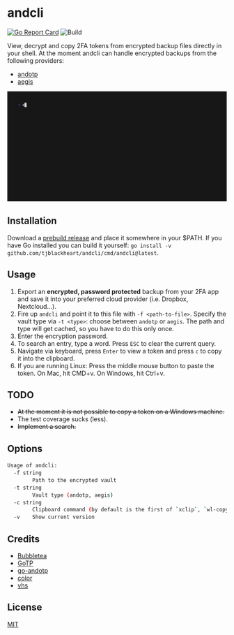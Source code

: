# andcli

[![Go Report Card](https://goreportcard.com/badge/github.com/tjblackheart/andcli)](https://goreportcard.com/report/github.com/tjblackheart/andcli) ![Build](https://github.com/tjblackheart/andcli/actions/workflows/build.yaml/badge.svg)

View, decrypt and copy 2FA tokens from encrypted backup files directly in your shell. At the moment andcli can handle encrypted backups from the following providers:

* [andotp](https://github.com/andOTP/andOTP)
* [aegis](https://getaegis.app)

![Demo](doc/demo.gif "Demo")

## Installation

Download a [prebuild release](https://github.com/tjblackheart/andcli/releases) and place it somewhere in your $PATH. If you have Go installed you can build it yourself: `go install -v github.com/tjblackheart/andcli/cmd/andcli@latest`.

## Usage

1. Export an **encrypted, password protected** backup from your 2FA app and save it into your preferred cloud provider (i.e. Dropbox, Nextcloud...).
2. Fire up `andcli` and point it to this file with `-f <path-to-file>`. Specify the vault type via `-t <type>`: choose between `andotp` or `aegis`. The path and type will get cached, so you have to do this only once.
3. Enter the encryption password.
4. To search an entry, type a word. Press `ESC` to clear the current query.
5. Navigate via keyboard, press `Enter` to view a token and press `c` to copy it into the clipboard.
6. If you are running Linux: Press the middle mouse button to paste the token. On Mac, hit CMD+v. On Windows, hit Ctrl+v.

## TODO

* ~~At the moment it is not possible to copy a token on a Windows machine.~~
* The test coverage sucks (less).
* ~~Implement a search.~~

## Options

```bash
Usage of andcli:
  -f string
        Path to the encrypted vault
  -t string
        Vault type (andotp, aegis)
  -c string
        Clipboard command (by default is the first of `xclip`, `wl-copy` or `pbcopy` found)
  -v    Show current version
```

## Credits

* [Bubbletea](https://github.com/charmbracelet/bubbletea)
* [GoTP](https://github.com/xlzd/gotp)
* [go-andotp](https://github.com/grijul/go-andotp)
* [color](https://github.com/fatih/color)
* [vhs](https://github.com/charmbracelet/vhs)

## License

[MIT](LICENSE.md)
